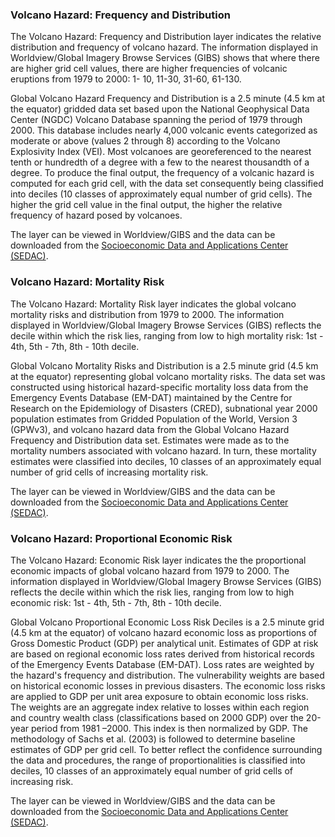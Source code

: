 ### Volcano Hazard: Frequency and Distribution
The Volcano Hazard: Frequency and Distribution layer indicates the relative distribution and frequency of volcano hazard. The information displayed in Worldview/Global Imagery Browse Services (GIBS) shows that where there are higher grid cell values, there are higher frequencies of  volcanic eruptions from 1979 to 2000: 1- 10, 11-30, 31-60, 61-130.

Global Volcano Hazard Frequency and Distribution is a 2.5 minute (4.5 km at the equator) gridded data set based upon the National Geophysical Data Center (NGDC) Volcano Database spanning the period of 1979 through 2000. This database includes nearly 4,000 volcanic events categorized as moderate or above (values 2 through 8) according to the Volcano Explosivity Index (VEI). Most volcanoes are georeferenced to the nearest tenth or hundredth of a degree with a few to the nearest thousandth of a degree. To produce the final output, the frequency of a volcanic hazard is computed for each grid cell, with the data set consequently being classified into deciles (10 classes of approximately equal number of grid cells). The higher the grid cell value in the final output, the higher the relative frequency of hazard posed by volcanoes.

The layer can be viewed in Worldview/GIBS and the data can be downloaded from the [Socioeconomic Data and Applications Center (SEDAC)](http://sedac.ciesin.columbia.edu/data/set/ndh-volcano-hazard-frequency-distribution).

### Volcano Hazard: Mortality Risk
The Volcano Hazard: Mortality Risk layer indicates the global volcano mortality risks and distribution from 1979 to 2000. The information displayed in Worldview/Global Imagery Browse Services (GIBS) reflects the decile within which the risk lies, ranging from low to high mortality risk: 1st - 4th, 5th - 7th, 8th - 10th decile.

Global Volcano Mortality Risks and Distribution is a 2.5 minute grid (4.5 km at the equator) representing global volcano mortality risks. The data set was constructed using historical hazard-specific mortality loss data from the Emergency Events Database (EM-DAT) maintained by the Centre for Research on the Epidemiology of Disasters (CRED), subnational year 2000 population estimates from Gridded Population of the World, Version 3 (GPWv3), and volcano hazard data from the Global Volcano Hazard Frequency and Distribution data set. Estimates were made as to the mortality numbers associated with volcano hazard. In turn, these mortality estimates were classified into deciles, 10 classes of an approximately equal number of grid cells of increasing mortality risk.

The layer can be viewed in Worldview/GIBS and the data can be downloaded from the [Socioeconomic Data and Applications Center (SEDAC)](http://sedac.ciesin.columbia.edu/data/set/ndh-volcano-mortality-risks-distribution).

### Volcano Hazard: Proportional Economic Risk
The Volcano Hazard: Economic Risk layer indicates the the proportional economic impacts of global volcano hazard  from 1979 to 2000. The information displayed in Worldview/Global Imagery Browse Services (GIBS) reflects the decile within which the risk lies, ranging from low to high economic risk: 1st - 4th, 5th - 7th, 8th - 10th decile.

Global Volcano Proportional Economic Loss Risk Deciles is a 2.5 minute grid (4.5 km at the equator) of volcano hazard economic loss as proportions of Gross Domestic Product (GDP) per analytical unit. Estimates of GDP at risk are based on regional economic loss rates derived from historical records of the Emergency Events Database (EM-DAT). Loss rates are weighted by the hazard's frequency and distribution. The vulnerability weights are based on historical economic losses in previous disasters. The economic loss risks are applied to GDP per unit area exposure to obtain economic loss risks. The weights are an aggregate index relative to losses within each region and country wealth class (classifications based on 2000 GDP) over the 20-year period from 1981 –2000. This index is then normalized by GDP. The methodology of Sachs et al. (2003) is followed to determine baseline estimates of GDP per grid cell. To better reflect the confidence surrounding the data and procedures, the range of proportionalities is classified into deciles, 10 classes of an approximately equal number of grid cells of increasing risk.

The layer can be viewed in Worldview/GIBS and the data can be downloaded from the [Socioeconomic Data and Applications Center (SEDAC)](http://sedac.ciesin.columbia.edu/data/set/ndh-volcano-proportional-economic-loss-risk-deciles).

